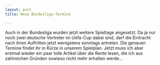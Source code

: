 ```yaml
---
layout: post
title: Neue Bundesliga-Termine

---
```


Auch in der Bundesliga wurden jetzt weitere Spieltage angesetzt. Da ja nur noch zwei deutsche Vertreter im Uefa-Cup dabei sind, darf die Eintracht nach ihren Auftritten jetzt wenigstens sonntags antreten. Die genauen Termine findet ihr in Kürze in unserem Spielplan. Jetzt muss ich aber erstmal wieder ein paar tolle Artikel über die Rente lesen, die ich aus zahlreichen Gründen sowieso nicht mehr erhalten werde...


